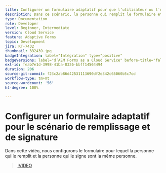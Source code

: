 ```yaml
---
title: Configurer un formulaire adaptatif pour que l’utilisateur ou l’utilisatrice puisse le remplir et le signer
description: Dans ce scénario, la personne qui remplit le formulaire et la personne qui le signe sont la même personne.
type: Documentation
role: Developer
level: Beginner, Intermediate
version: Cloud Service
feature: Adaptive Forms
topic: Development
jira: KT-7432
thumbnail: 332439.jpg
badgeIntegration: label="Intégration" type="positive"
badgeVersions: label="dʼAEM Forms as a Cloud Service" before-title="false"
exl-id: feab7e1d-3998-41ba-8326-bbff14564494
duration: 206
source-git-commit: f23c2ab86d42531113690df2e342c65060b5c7cd
workflow-type: tm+mt
source-wordcount: '56'
ht-degree: 100%

---
```


# Configurer un formulaire adaptatif pour le scénario de remplissage et de signature


Dans cette vidéo, nous configurons le formulaire pour lequel la personne qui le remplit et la personne qui le signe sont la même personne.

>[!VIDEO](https://video.tv.adobe.com/v/332439?quality=12&learn=on)
